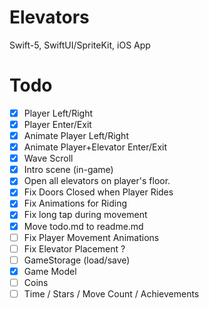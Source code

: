# Elevators
Swift-5, SwiftUI/SpriteKit, iOS App

# Todo
- [x] Player Left/Right
- [x] Player Enter/Exit
- [x] Animate Player Left/Right
- [x] Animate Player+Elevator Enter/Exit
- [x] Wave Scroll
- [x] Intro scene (in-game)
- [x] Open all elevators on player's floor.
- [x] Fix Doors Closed when Player Rides
- [x] Fix Animations for Riding
- [x] Fix long tap during movement
- [x] Move todo.md to readme.md
- [ ] Fix Player Movement Animations
- [ ] Fix Elevator Placement ?
- [ ] GameStorage (load/save)
- [x] Game Model
- [ ] Coins
- [ ] Time / Stars / Move Count / Achievements
